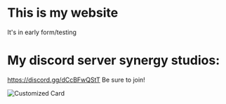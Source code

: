 # This is my website
It's in early form/testing
# My discord server synergy studios:
https://discord.gg/dCcBFwQStT
Be sure to join!

![Customized Card](https://github-readme-stats.vercel.app/api/pin?username=SynergyBest&repo=SynergyDev.tk&title_color=fff&icon_color=f9f9f9&text_color=9f9f9f&bg_color=151515)
